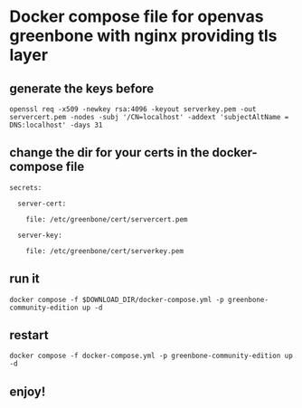 # Docker compose file for openvas greenbone with nginx providing tls layer



## generate the keys before 

`openssl req -x509 -newkey rsa:4096 -keyout serverkey.pem -out servercert.pem -nodes -subj '/CN=localhost' -addext 'subjectAltName = DNS:localhost' -days 31`

## change the dir for your certs in the docker-compose file

`secrets:`

`  server-cert:`

`    file: /etc/greenbone/cert/servercert.pem`

`  server-key:`

`    file: /etc/greenbone/cert/serverkey.pem`

## run it

`docker compose -f $DOWNLOAD_DIR/docker-compose.yml -p greenbone-community-edition up -d`

## restart

`docker compose -f docker-compose.yml -p greenbone-community-edition up -d`

## enjoy!
